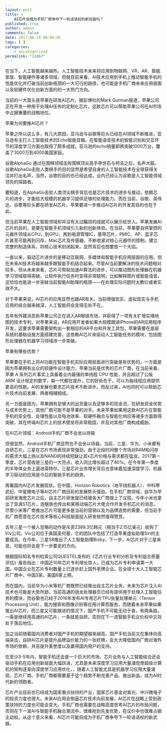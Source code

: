 ```yaml
---
layout: post
title: >
    AI芯片会成为手机厂商争夺下一轮话语权的新武器吗？
published: true
author: admin
comments: false
date: 2017-06-10 08:06:05
tags: [ ]
categories:
    - uncategorized
permalink: "11867"
---
```

在当下，人工智能越来越热。人工智能技术未来将应用到物联网、VR、AR、智能家居、智能硬件等诸多领域，但就目前来看，AI技术应用到手机上推动智能手机的性能优化并打破当前创新瓶颈的一大可行的路径，也可能是手机厂商未来应用层面以及软硬件优化创新方面的的一大热门方向。

当前的一大苗头是苹果在研发AI芯片。据彭博社的Mark Gurman报道，苹果公司正在开发一种用于处理AI任务的定制化芯片。这款芯片可以帮助苹果公司在AI市场中占据重要的战略地位。

苹果为何要推AI芯片？

苹果之所以这么多，有几大原因，亚马逊与谷歌等巨头已经在AI领域不断推进，亚马逊有主打人工智能技术的Echo智能音箱，在智能语音技术的智能识别和交互环节的深度学习方面也取得了颇多成就，亚马逊的echo销量即將突破1000万台，覆盖了3000万到4000美国家庭。



谷歌AlphaGo 通过在围棋领域击败围棋顶尖高手李世石与柯洁之后，名声大振。谷歌AlphaGo击败人类棋手的目的显然是希望自身的人工智能技术在全球获得关注并打出名声，当然，谷歌的目的也已经达成，业内已经认为谷歌是人工智能领域领先的探路者。

要知道，在AlphaGo击败人类顶尖棋手背后也是芯片技术的进步与推动，依赖芯片的进步，才能给大规模的机器学习提供足够的处理能力。而在当前，谷歌、英伟达、谷歌等巨头都在研发AI芯片，苹果要进一步推动AI芯片的开发其目的也在于此。

但当前苹果在人工智能领域却并没有太过瞩目的成就可以展示给世人。苹果发展AI芯片的目的，是要在智能手机领域引入新的创新体验。在当前，苹果要自供掌控的元器件领域从CPU，到GPU，再到电源管理IC，基带芯片，PMIC、AP、蓝牙芯片甚至可能再到闪存，Mac芯片及传感器。不断收紧对核心元器件的控制，建立完整的制造体系，将核心技术封闭起来，显然背后也想要放一个大招。

一直以来，驱动芯片进步的是移动互联网、多媒体和智能手机应用层面的应用。但在未来AI技术将越来越多跟智能手机结合起来。尽管AI当前要解决的技术问题相对较多，但从未来来看，芯片可帮助加速AI算法的进步，可以推动图形处理器在机器学习领域取得突破，让软件执行任务时变得非常聪明，比如解释图片或智能语音，这恰恰也能进一步突破当前智能AI助理的瓶颈——在处理实际问题时太敷衍或者实效不大。

对于苹果来说，AI芯片的应用显然也跟AR有关。当前增强现实、虚拟现实与手机应用的结合越来越深，人工智能将会变得无处不在。

去年有外媒消息称苹果公司正在进入AR眼镜市场，并获得了一项有关扩增实境地图的技术专利，对苹果来说，AR应用开发者如果大规模跟进iPhone的AR应用程序开发，这要求苹果需要架构出一套相应的AR平台和开发工具包，苹果需要在底层系统的基础设施方面搭建完善，这依赖AI芯片来驱动人工智能任务的模块，包括图形处理器在机器学习领域进一步突破。



苹果有哪些优势？

苹果要在手机上将AI功能在智能手机实际应用层面进行突破是有优势的，一方面是因为苹果拥有出众的软硬件设计能力，苹果当前是优秀的芯片厂商，在当前来看，苹果 A 系列芯片事实上具备着业内最强的单线程 CPU 性能，并且超过了公版 ARM 设计规定的数字，每一代都在提升，它的好处在于，可以为每线程应用提供更高的性能。AI的发展也要求芯片技术不断进步。而反过来，AI也同时可以帮助芯片技术向前发展，两者相辅相成。



另一方面是因为，苹果拥有足够大的出货量以及足够多的现金流，在研发资金优势与成本优势上，其他厂商可能不是苹果的对手。未来苹果如果用这款AI芯片在智能手机的安全性、处理性能以及电池效率、软硬件融合与智能化响应等诸多方面取得突破，其在终端AI芯片上的技术壁垒将非常稳固，并且对其他厂商构成威胁。

在AI芯片领域：Android手机厂商不会坐以待毙

但很显然，Android手机厂商显然也不会坐以待毙。当前，三星、华为、小米都有自研芯片。三星在芯片市场表现非常强劲，由于近段时间整个市场对RAM和闪存的需求大幅上扬以及NAND的持续短缺让其x芯片价格与需求都在猛涨，2017第一季度，芯片营收是三星的一大亮点，收入同比增长超过了40%。在今年第一季度的半导体业务上逼进英特尔。三星芯片业务增长背后也意味着加速深度学习、机器学习驱动的应用是今后的智能手机的趋势。

再看国内AI芯片发展现状。在中国，Horizon Robotics（地平线机器人）、中科寒武纪、中星微电子等AI芯片厂商目前的发展势头强劲。在手机厂商领域，自华为早前研发海思芯片之后，自主芯片研发就已经被各大厂商提上了议程。今年小米也拿出了澎湃S1芯片，连魅族也传出和某移动端芯片大佬合作开发手机芯片的消息。尽管小米等厂商推出芯片可能更多是当前的营销以及为品牌造势的需要，但当前手机厂商愿意在芯片技术等核心科技层面投入研发依然值得赞赏。

去年三星一个被人忽略的动作是斥资2389.3亿韩元（相当于2.15亿美元）收购了Viv公司。Viv公司位于美国圣何塞，它的团队中包括了打造苹果虚拟助理Siri的主要成员。在今年，三星S8推出了人工智能助理Bixby。下一步，AI芯片对于三星来说，可能也将会是下一步要走的方向。

根据国际知名专利检索公司QUESTEL发布的《芯片行业专利分析及专利组合质量评估》报告指出：中国近10年芯片专利增长惊人，已成为芯片专利申请第一大国。中国企业在芯片专利数量上已逐步赶上国外老牌企业。在全球十大人工智能芯片厂商中，中国3家，美国6家上榜。

而在国内，当前华为小米等机厂商既然已经推出自主芯片业务，未来为芯片注入AI技术也可能是大势所趋，当前高通的骁龙处理器页已经有提供用于处理人工智能任务的模块，而谷歌也已经于2016年发布AI专用芯片TPU张量处理单元（Tensor Processing Unit），能为搜索和图像识别等应用计算而服务，而随着未来苹果如果推出AI芯片，而三星又可能跟进的情况下，国产手机不可能无动于衷，有两条路，一条是继续用高通的AI芯片，一条就是自研。否则在下一波智能手机议价权中又将处于落后地位。

加之当前随着国内消费者对国产手机的期望越来越高，国产手机当前又在集体向高端突击，自研AI芯片是提升品牌溢价能力的一张好牌，会大大降低国内厂商对海外市场的依赖，并且提升美誉度以及赢得国内用户的支持。

在至少3-5年内，智能手机还会是一个巨大的市场，芯片业务与人工智能结合还会驱动手机在应用创新层面大幅跃进，尤其是未来深度学习应用大量涌现使超级计算机的架构逐渐向深度学习应用优化，，随着人工智能尤其是机器学习应用大量涌现，芯片厂商、手机厂商都需要基于这个趋势不断完善产品、推出新品，成为AI时代新的领跑者。

芯片产业目前也已经成为国家重点扶持的产业，国家芯片基金对紫光、中兴微电子的投资力度也很大。未来AI应用会倒逼芯片技术向前发展，AI芯片在战略上受到政策扶持的力度也可能会变大。手机厂商也需要在战略高度思考AI芯片的布局问题，否则在下一波AI与智能手机融合潮流中，很难抢到先发优势，在议价中也很难占据主动权。从这个意义来看，AI芯片可能将成为手机厂商争夺下一轮话语权的新武器。